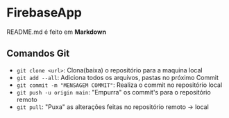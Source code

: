 # FirebaseApp
README.md é feito em **Markdown**

## Comandos Git
- ``git clone <url>``: Clona(baixa) o repositório para a maquina local
- ``git add --all``: Adiciona todos os arquivos, pastas no próximo Commit
- ``git commit -m "MENSAGEM COMMIT"``: Realiza o commit no repositório local
- ``git push -u origin main``: "Empurra" os commit's para o repositório remoto
- ``git pull``: "Puxa" as alterações feitas no repositório remoto -> local
